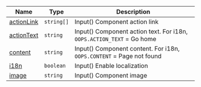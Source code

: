 <section id="main" data-note="AUTO-GENERATED CONTENT, DO NOT EDIT DIRECTLY!">

| Name                                                                                                    | Type                  | Description                                                           |
| ------------------------------------------------------------------------------------------------------- | --------------------- | --------------------------------------------------------------------- |
| [actionLink](https://nguix-starter.lamnhan.com/content/reference/classes/oopscomponent.html#actionlink) | <code>string[]</code> | Input() Component action link                                         |
| [actionText](https://nguix-starter.lamnhan.com/content/reference/classes/oopscomponent.html#actiontext) | <code>string</code>   | Input() Component action text. For i18n, `OOPS.ACTION_TEXT` = Go home |
| [content](https://nguix-starter.lamnhan.com/content/reference/classes/oopscomponent.html#content)       | <code>string</code>   | Input() Component content. For i18n, `OOPS.CONTENT` = Page not found  |
| [i18n](https://nguix-starter.lamnhan.com/content/reference/classes/oopscomponent.html#i18n)             | <code>boolean</code>  | Input() Enable localization                                           |
| [image](https://nguix-starter.lamnhan.com/content/reference/classes/oopscomponent.html#image)           | <code>string</code>   | Input() Component image                                               |

</section>
